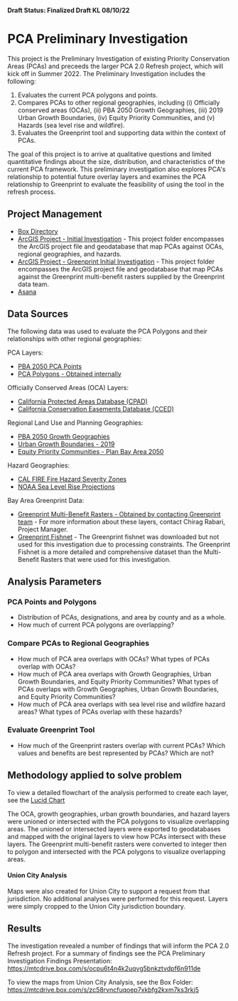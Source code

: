 **Draft Status: Finalized Draft KL 08/10/22**

# PCA Preliminary Investigation

This project is the Preliminary Investigation of existing Priority Conservation Areas (PCAs) and preceeds the larger PCA 2.0 Refresh project, which will kick off in Summer 2022. The Preliminary Investigation includes the following: 

1. Evaluates the current PCA polygons and points. 
2. Compares PCAs to other regional geographies, including (i) Officially conserved areas (OCAs), (ii) PBA 2050 Growth Geographies, (iii) 2019 Urban Growth Boundaries, (iv) Equity Priority Communities, and (v) Hazards (sea level rise and wildfire).
3. Evaluates the Greenprint tool and supporting data within the context of PCAs.          

The goal of this project is to arrive at qualitative questions and limited quantitative findings about the size, distribution, and characteristics of the current PCA framework. This preliminary investigation also explores PCA's relationship to potential future overlay layers and examines the PCA relationship to Greenprint to evaluate the feasibility of using the tool in the refresh process.

## Project Management

- [Box Directory](https://mtcdrive.box.com/s/xl9l21jq42esjrnnnzu73vspe0butrrf)
- [ArcGIS Project - Initial Investigation](https://mtcdrive.box.com/s/34yhe91fnk10htcuis1m8i8wxakd9bbu) - This project folder encompasses the ArcGIS project file and geodatabase that map PCAs against OCAs, regional geographies, and hazards.
- [ArcGIS Project - Greenprint Initial Investigation](https://mtcdrive.box.com/s/1so4dlxm8vp7vpsby60jto54ji161va2) - This project folder encompasses the ArcGIS project file and geodatabase that map PCAs against the Greenprint multi-benefit rasters supplied by the Greenprint data team.
- [Asana](https://app.asana.com/0/1200323879598920/1200323879598920)

## Data Sources

The following data was used to evaluate the PCA Polygons and their relationships with other regional geographies:

PCA Layers: 
- [PBA 2050 PCA Points](https://mtc.maps.arcgis.com/home/item.html?id=c750ba059b4340b7a34bb5aa365790db)
- [PCA Polygons - Obtained internally](https://mtcdrive.box.com/s/o2wip98bzlih24549mauskubmeir9zda)

Officially Conserved Areas (OCA) Layers: 
- [California Protected Areas Database (CPAD)](https://www.calands.org/cpad/)
- [California Conservation Easements Database (CCED)](https://www.calands.org/cced/)

Regional Land Use and Planning Geographies:
- [PBA 2050 Growth Geographies](https://mtc.maps.arcgis.com/home/item.html?id=d74d81cfce2a4bc9851858f087b78f49)
- [Urban Growth Boundaries - 2019](https://mtc.maps.arcgis.com/home/item.html?id=cee518ed990947de8d2290416306461f)
- [Equity Priority Communities - Plan Bay Area 2050](https://mtc.maps.arcgis.com/home/item.html?id=1501fe1552414d569ca747e0e23628ff)

Hazard Geographies:
- [CAL FIRE Fire Hazard Severity Zones](https://osfm.fire.ca.gov/divisions/community-wildfire-preparedness-and-mitigation/wildland-hazards-building-codes/fire-hazard-severity-zones-maps/)
- [NOAA Sea Level Rise Projections](https://coast.noaa.gov/slrdata/)

Bay Area Greenprint Data:
- [Greenprint Multi-Benefit Rasters - Obtained by contacting Greenprint team](https://mtcdrive.box.com/s/5f8b0zlrme98jpuizsbn3t7ntcp9qeao) - For more information about these layers, contact Chirag Rabari, Project Manager.
- [Greenprint Fishnet](https://www.bayareagreenprint.org/download/) - The Greenprint fishnet was downloaded but not used for this investigation due to processing constraints. The Greenprint Fishnet is a more detailed and comprehensive dataset than the Multi-Benefit Rasters that were used for this investigation.

## Analysis Parameters

### PCA Points and Polygons
- Distribution of PCAs, designations, and area by county and as a whole.
- How much of current PCA polygons are overlapping?
### Compare PCAs to Regional Geographies
- How much of PCA area overlaps with OCAs? What types of PCAs overlap with OCAs?
- How much of PCA area overlaps with Growth Geographies, Urban Growth Boundaries, and Equity Priority Communities? What types of PCAs overlaps with Growth Geographies, Urban Growth Boundaries, and Equity Priority Communities?
- How much of PCA area overlaps with sea level rise and wildfire hazard areas? What types of PCAs overlap with these hazards?
### Evaluate Greenprint Tool
- How much of the Greenprint rasters overlap with current PCAs? Which values and benefits are best represented by PCAs? Which are not?

## Methodology applied to solve problem

To view a detailed flowchart of the analysis performed to create each layer, see the [Lucid Chart](https://lucid.app/lucidchart/e97886a1-3c7b-4d66-a2f9-c497153bcefa/edit?viewport_loc=46%2C182%2C2488%2C1438%2C0_0&invitationId=inv_2c269fd8-0498-4e36-84f4-90e9e7acc1db#)

The OCA, growth geographies, urban growth boundaries, and hazard layers were unioned or intersected with the PCA polygons to visualize overlapping areas. The unioned or intersected layers were exported to geodatabases and mapped with the original layers to view how PCAs intersect with these layers.
The Greenprint multi-benefit rasters were converted to integer then to polygon and intersected with the PCA polygons to visualize overlapping areas.

#### Union City Analysis
Maps were also created for Union City to support a request from that jurisdiction. No additional analyses were performed for this request. Layers were simply cropped to the Union City jurisdiction boundary.

## Results

The investigation revealed a number of findings that will inform the PCA 2.0 Refresh project. For a summary of findings see the PCA Preliminary Investigation Findings Presentation: https://mtcdrive.box.com/s/ocpu6t4n4k2uqvg5bnkztvdpf6n911de 

To view the maps from Union City Analysis, see the Box Folder: https://mtcdrive.box.com/s/zc58rvncfuqoep7xkbfg2kxm7ks3rkj5
